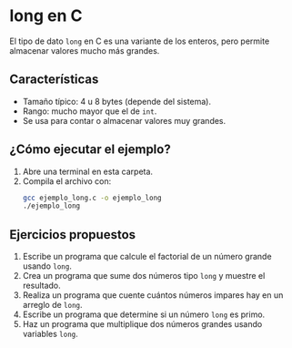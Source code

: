 # long en C

El tipo de dato `long` en C es una variante de los enteros, pero permite almacenar valores mucho más grandes.

## Características
- Tamaño típico: 4 u 8 bytes (depende del sistema).
- Rango: mucho mayor que el de `int`.
- Se usa para contar o almacenar valores muy grandes.

## ¿Cómo ejecutar el ejemplo?

1. Abre una terminal en esta carpeta.
2. Compila el archivo con:
	```bash
	gcc ejemplo_long.c -o ejemplo_long
	./ejemplo_long
	```

## Ejercicios propuestos
1. Escribe un programa que calcule el factorial de un número grande usando `long`.
2. Crea un programa que sume dos números tipo `long` y muestre el resultado.
3. Realiza un programa que cuente cuántos números impares hay en un arreglo de `long`.
4. Escribe un programa que determine si un número `long` es primo.
5. Haz un programa que multiplique dos números grandes usando variables `long`.
